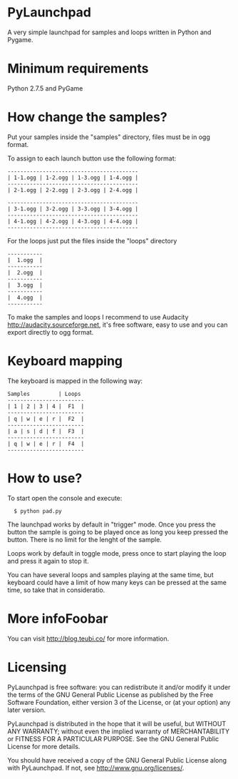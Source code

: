 PyLaunchpad
===========

A very simple launchpad for samples and loops written in Python and Pygame.

Minimum requirements
====================

Python 2.7.5 and PyGame

How change the samples?
=======================

Put your samples inside the "samples" directory, files must be in ogg format.

To assign to each launch button use the following format:
```
-----------------------------------------
| 1-1.ogg | 1-2.ogg | 1-3.ogg | 1-4.ogg |
-----------------------------------------
| 2-1.ogg | 2-2.ogg | 2-3.ogg | 2-4.ogg |

-----------------------------------------
| 3-1.ogg | 3-2.ogg | 3-3.ogg | 3-4.ogg |
-----------------------------------------
| 4-1.ogg | 4-2.ogg | 4-3.ogg | 4-4.ogg |
-----------------------------------------
```
For the loops just put the files inside the "loops" directory
```
-----------
|  1.ogg  |
-----------
|  2.ogg  |
-----------
|  3.ogg  |
-----------
|  4.ogg  |
-----------
```
To make the samples and loops I recommend to use Audacity <http://audacity.sourceforge.net>,
it's free software, easy to use and you can export directly to ogg format.

Keyboard mapping
================

The keyboard is mapped in the following way:
```
Samples         | Loops
------------------------
| 1 | 2 | 3 | 4 |  F1  |
------------------------
| q | w | e | r |  F2  |
------------------------
| a | s | d | f |  F3  |
------------------------
| q | w | e | r |  F4  |
------------------------
```
How to use?
===========

To start open the console and execute:
```
  $ python pad.py
```
The launchpad works by default in "trigger" mode. Once you press the button the sample
is going to be played once as long you keep pressed the button. There is no limit for
the lenght of the sample.

Loops work by default in toggle mode, press once to start playing the loop and press it
again to stop it.

You can have several loops and samples playing at the same time, but keyboard could have
a limit of how many keys can be pressed at the same time, so take that in consideratio.

More infoFoobar
=========

You can visit <http://blog.teubi.co/> for more information.

Licensing
=========
PyLaunchpad is free software: you can redistribute it and/or modify
it under the terms of the GNU General Public License as published by
the Free Software Foundation, either version 3 of the License, or
(at your option) any later version.

PyLaunchpad is distributed in the hope that it will be useful,
but WITHOUT ANY WARRANTY; without even the implied warranty of
MERCHANTABILITY or FITNESS FOR A PARTICULAR PURPOSE.  See the
GNU General Public License for more details.

You should have received a copy of the GNU General Public License
along with PyLaunchpad.  If not, see <http://www.gnu.org/licenses/>.